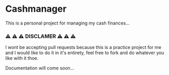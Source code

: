 # Cashmanager
This is a personal project for managing my cash finances...  
### :warning: :warning: :warning: DISCLAMER :warning: :warning: :warning: 
I wont be accepting pull requests because this is a practice project for me and I would like to do it in it's entirety, feel free to fork and do whatever you like with it thoe.   

Documentation will come soon...
